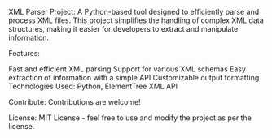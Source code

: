 XML Parser Project: A Python-based tool designed to efficiently parse and process XML files. This project simplifies the handling of complex XML data structures, making it easier for developers to extract and manipulate information.

Features:

Fast and efficient XML parsing
Support for various XML schemas
Easy extraction of information with a simple API
Customizable output formatting
Technologies Used: Python, ElementTree XML API

Contribute: Contributions are welcome!

License: MIT License - feel free to use and modify the project as per the license.
